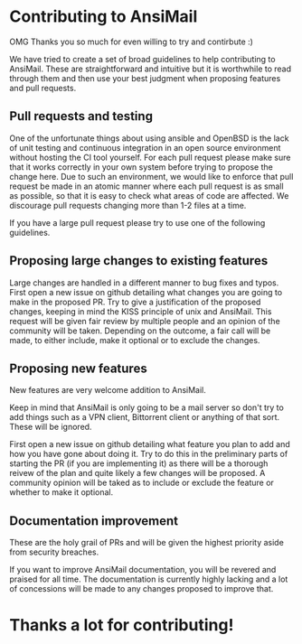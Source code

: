 # Contributing to AnsiMail

OMG Thanks you so much for even willing to try and contirbute :)

We have tried to create a set of broad guidelines to help contributing to AnsiMail. These are straightforward and intuitive but it is worthwhile to read through them and then use your best judgment when proposing features and pull requests.

## Pull requests and testing
One of the unfortunate things about using ansible and OpenBSD is the lack of unit testing and continuous integration in an open source environment without hosting the CI tool yourself.
For each pull request please make sure that it works correctly in your own system before trying to propose the change here.
Due to such an environment, we would like to enforce that pull request be made in an atomic manner where each pull request is as small as possible, so that it is easy to check what areas of code are affected.
We discourage pull requests changing more than 1-2 files at a time.

If you have a large pull request please try to use one of the following guidelines.

## Proposing large changes to existing features
Large changes are handled in a different manner to bug fixes and typos.
First open a new issue on github detailing what changes you are going to make in the proposed PR.
Try to give a justification of the proposed changes, keeping in mind the KISS principle of unix and AnsiMail.
This request will be given fair review by multiple people and an opinion of the community will be taken.
Depending on the outcome, a fair call will be made, to either include, make it optional or to exclude the changes.

## Proposing new features
New features are very welcome addition to AnsiMail.

Keep in mind that AnsiMail is only going to be a mail server so don't try to add things such as a VPN client, Bittorrent client or anything of that sort. These will be ignored.

First open a new issue on github detailing what feature you plan to add and how you have gone about doing it.
Try to do this in the preliminary parts of starting the PR (if you are implementing it) as there will be a thorough reivew of the plan and quite likely a few changes will be proposed.
A community opinion will be taked as to include or exclude the feature or whether to make it optional.

## Documentation improvement
These are the holy grail of PRs and will be given the highest priority aside from security breaches.

If you want to improve AnsiMail documentation, you will be revered and praised for all time.
The documentation is currently highly lacking and a lot of concessions will be made to any changes proposed to improve that.

# Thanks a lot for contributing!
